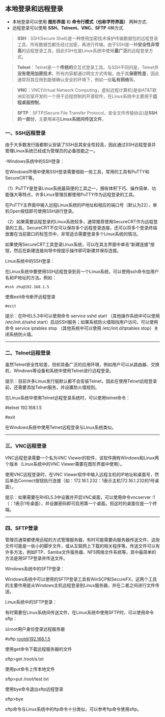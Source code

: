 ## 本地登录和远程登录
- 本地登录可以使用 **图形界面** 和 **命令行模式（也称字符界面）** 两种方式.  
- 远程登录可以使用 **SSH、Telnent、VNC、SFTP** 4种方式.
>**SSH**：SSH(Secure Shell)是一种使用加密技术保护传输数据包的远程登录工具，所有数据包都先经过加密，再进行传输。由于SSH是一种**安全性非常高**的远程登录工具，因此SSH也是Linux系统中使用**最广泛**的远程登录方式。

>**Telnet**：Telnet是一个**传统的**交互式登录工具。与SSH不同的是，Telnet并**没有使用加密技术**，所有内容都通过明文方式传输。由于其**保密性差**，因此通常将其应用到能够确认安全的环境下，例如一些**私有网络**等。

>**VNC**：VNC(Virtual Network Computing，虚拟远程计算机)是由AT&T欧洲实验室开发的一个用于远程控制的开源软件，在Linux系统中主要用于**远程桌面控制**。

>**SFTP**：SFTP(Secure File Transfer Protocol，安全文件传输协议)是**SSH的一部分**，主要用来在**Linux系统间传送文件**。

### 一、SSH远程登录

由于大多数发行版都默认安装了SSH且其安全性较高，因此通过SSH远程登录并管理Linux系统已经成为管理员的必备技能之一。

-Windows系统中的SSH登录：

在Windows环境中使用SSH登录需要借助一些工具，常用的工具有PuTTY和SecureCRT等。

（1）PuTTY是登录Linux系统最简便的工具之一，拥有体积下巧、操作简单、功能强大等特点，许多Linux管理员都使用PuTTY作为远程登录的工具。

在PuTTY主界面中输入远程Linux系统的IP地址和相应的端口号（默认为22），单机Open按钮即可使用SSH进行登录。

（2）如果需要远程登录的Linux系统较多，通常推荐使用SecureCRT作为远程登录的工具。SecureCRT不仅可以保存多个远程登录连接，还可以将多个登录终端放置在当前窗口的标签页中，非常适合需要登录多个Linux系统的情况。

如果使用SecureCRT工具登录Linux系统，可以在其主界面中单击“新建连接”按钮，然后在新建连接向导中按提示操作即可新建并保存连接。

Linux系统中的SSH登录：

在Linux系统中要使用SSH远程登录到另一个Linux系统，可以使用ssh命令加用户名和IP地址的方法。例如：

`#ssh zhu@192.168.1.5`

使用exit命令断开远程登录

`#exit`

提示：在RHEL5.3中可以使用命令 service sshd start （其他操作系统中可以使用 /etc/init.d/sshd start）启动SSH服务；如果系统防火墙阻挡用户访问，可以使用命令 service iptables stop （其他系统中可以使用 /etc/init.d/tptables stop）关闭系统防火墙。

---

### 二、Telnet远程登录

虽然Telnet安全性较差，但却具备广泛的应用环境，例如用户可以从路由器、交换机、Windows等设备和系统中使用Telnet进行远程登录。

提示：目前许多Linux发行版默认都不会安装Telnet，因此在使用Telnet远程登录前，还需要添加Telnet服务，并设置防火墙规则。

在Linux系统中使用Telnet远程登录系统时，可以使用telnet命令：

#telnet 192.168.1.5

#exit

在Windows系统中使用Telnet远程登录与Linux系统类似。

---

### 三、VNC远程登录

VNC远程登录需要一个名为VNC Viewer的软件，该软件拥有Windows和Linux两个版本（Linux系统中的VNC Viewer需要在图形界面中使用）。

使用VNC远程登录时，在VNC Viewer软件中输入远程主机的IP地址和桌面号，然后单击Connect按钮执行连接（如：172.16.1.232：1表示主机172.16.1.232的1号桌面）。

提示：如果需要在RHEL5.3中设置并开启VNC桌面，可以使用命令vncserver  :1（：1表示1号桌面），并设置密码即可启用第一个桌面。但这时的桌面仅是一个终端。

---
### 四、SFTP登录

管理员通常都使用远程的方式管理服务器，有时可能需要向服务器传送文件，这些文件可能是一些小的脚步文件，或从互联网上下载的相关程序等。传送文件可以有许多方法，例如FTP、Samba文件服务器、NFS网络文件系统等，其中最简单的方法是用SFTP登录并传送文件。

Windows系统中的SFTP登录：

Windows系统中可以使用的SFTP登录工具有WinSCP和SecureFX，这两个工具的主要作用是从Windows主机远程登录到Linux服务器，并在二者之间进行文件传送。

Linux系统中的SFTP登录：

有时需要在Linux系统间传送文件，在Linux系统中使用SFTP时，可以使用命令sftp：

以root用户身份登录远程服务器

#sftp root@192.168.1.5

使用get命令下载远程服务器的文件

sftp>get /root/a.txt

使用put命令上传本地文件

sftp>put /root/test.txt

使用bye命令退出sftp远程登录

sftp>bye

sftp命令与Linux系统中的ftp命令十分类似，可以参考ftp命令使用sftp。
